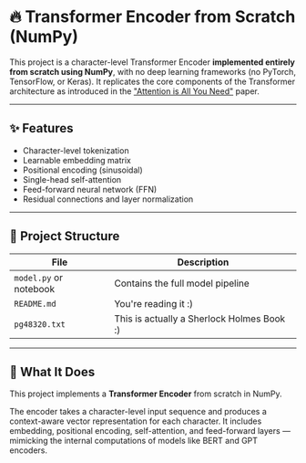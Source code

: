 # 🔥 Transformer Encoder from Scratch (NumPy)

This project is a character-level Transformer Encoder **implemented entirely from scratch using NumPy**, with no deep learning frameworks (no PyTorch, TensorFlow, or Keras). It replicates the core components of the Transformer architecture as introduced in the ["Attention is All You Need"](https://arxiv.org/abs/1706.03762) paper.

---

## ✨ Features

- Character-level tokenization
- Learnable embedding matrix
- Positional encoding (sinusoidal)
- Single-head self-attention
- Feed-forward neural network (FFN)
- Residual connections and layer normalization
---

## 📁 Project Structure

| File | Description |
|------|-------------|
| `model.py` or notebook | Contains the full model pipeline |
| `README.md` | You're reading it :) |
| `pg48320.txt` |This is actually a Sherlock Holmes Book :)|

---

## 🧠 What It Does

This project implements a **Transformer Encoder** from scratch in NumPy.

The encoder takes a character-level input sequence and produces a context-aware vector representation for each character. It includes embedding, positional encoding, self-attention, and feed-forward layers — mimicking the internal computations of models like BERT and GPT encoders.


